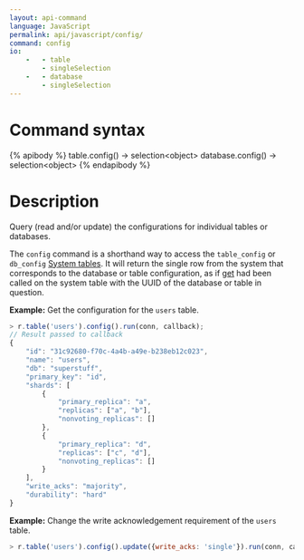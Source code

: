 ```yaml
---
layout: api-command
language: JavaScript
permalink: api/javascript/config/
command: config
io:
    -   - table
        - singleSelection
    -   - database
        - singleSelection
---
```

# Command syntax #

{% apibody %}
table.config() &rarr; selection&lt;object&gt;
database.config() &rarr; selection&lt;object&gt;
{% endapibody %}

# Description #

Query (read and/or update) the configurations for individual tables or databases.

The `config` command is a shorthand way to access the `table_config` or `db_config` [System tables](/docs/system-tables/). It will return the single row from the system that corresponds to the database or table configuration, as if [get](/api/javascript/get) had been called on the system table with the UUID of the database or table in question.

__Example:__ Get the configuration for the `users` table.

```js
> r.table('users').config().run(conn, callback);
// Result passed to callback
{
    "id": "31c92680-f70c-4a4b-a49e-b238eb12c023",
    "name": "users",
    "db": "superstuff",
    "primary_key": "id",
    "shards": [
        {
            "primary_replica": "a", 
            "replicas": ["a", "b"],
            "nonvoting_replicas": []
        },
        {
            "primary_replica": "d",
            "replicas": ["c", "d"],
            "nonvoting_replicas": []
        }
    ],
    "write_acks": "majority",
    "durability": "hard"
}
```

__Example:__ Change the write acknowledgement requirement of the `users` table.

```js
> r.table('users').config().update({write_acks: 'single'}).run(conn, callback);
```

